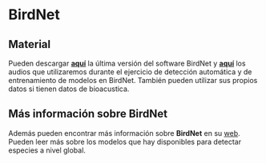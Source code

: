 # **BirdNet**
## Material
Pueden descargar [**aquí**](https://github.com/birdnet-team/BirdNET-Analyzer/releases/tag/v2.2.0) la última versión del software BirdNet y [**aquí**](https://www.swisstransfer.com/d/dbc44fbb-4a55-4386-8d13-dd0ca594a81f) los audios que utilizaremos durante el ejercicio de detección automática y de entrenamiento de modelos en BirdNet. También pueden utilizar sus propios datos si tienen datos de bioacustica. 

## Más información sobre BirdNet
Además pueden encontrar más información sobre **BirdNet** en su [web](https://github.com/birdnet-team/BirdNET-Analyzer). Pueden leer más sobre los modelos que hay disponibles para detectar especies a nivel global.
